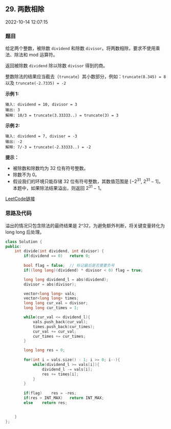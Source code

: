 ## 29. 两数相除

2022-10-14 12:07:15

### 题目

给定两个整数，被除数 ``dividend`` 和除数 ``divisor``。将两数相除，要求不使用乘法、除法和 mod 运算符。

返回被除数 ``dividend`` 除以除数 ``divisor`` 得到的商。

整数除法的结果应当截去（``truncate``）其小数部分，例如：``truncate(8.345) = 8`` 以及 ``truncate(-2.7335) = -2``



**示例 1:**

```
输入: dividend = 10, divisor = 3
输出: 3
解释: 10/3 = truncate(3.33333..) = truncate(3) = 3
```

**示例 2:**

```
输入: dividend = 7, divisor = -3
输出: -2
解释: 7/-3 = truncate(-2.33333..) = -2
```



**提示：**


- 被除数和除数均为 32 位有符号整数。
- 除数不为 0。
- 假设我们的环境只能存储 32 位有符号整数，其数值范围是 [&minus;2<sup>31</sup>,  2<sup>31 </sup>&minus; 1]。本题中，如果除法结果溢出，则返回 2<sup>31 </sup>&minus; 1。



[LeetCode链接](https://leetcode-cn.com/problems/divide-two-integers/)

### 思路及代码


溢出的情况只包含除法的最终结果是 2^32，为避免额外判断，将关键变量转化为 long long 后处理。

```cpp
class Solution {
public:
    int divide(int dividend, int divisor) {
        if(dividend == 0)   return 0;
        
        bool flag = false;  // 标记最后是否需要负号
        if((long long)(dividend) * divisor < 0) flag = true; 

        long long dividend_l = abs(dividend);
        divisor = abs(divisor);

        vector<long long> vals;
        vector<long long> times;
        long long cur_val = divisor;
        long long cur_times = 1;

        while(cur_val <= dividend_l){
            vals.push_back(cur_val);
            times.push_back(cur_times);
            cur_val += cur_val;
            cur_times += cur_times;
        }

        long long res = 0;
        
        for(int i = vals.size() - 1; i >= 0; i--){
            while(dividend_l >= vals[i]){
                dividend_l -= vals[i];
                res += times[i];
            }
        }
        
        if(flag)    res = -res;
        if(res > INT_MAX)   return INT_MAX;
        else    return res;

        
    }
};
```